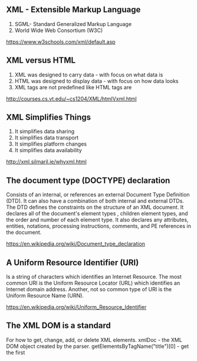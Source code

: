 ## XML - Extensible Markup Language
1)  SGML- Standard Generalized Markup Language
2)  World Wide Web Consortium (W3C)

https://www.w3schools.com/xml/default.asp

## XML versus HTML
1)	XML was designed to carry data - with focus on what data is
2)	HTML was designed to display data - with focus on how data looks
3)  XML tags are not predefined like HTML tags are

http://courses.cs.vt.edu/~cs1204/XML/htmlVxml.html

## XML Simplifies Things
1)	It simplifies data sharing
2)	It simplifies data transport
3)  It simplifies platform changes
4)	It simplifies data availability

http://xml.silmaril.ie/whyxml.html

## The document type (DOCTYPE) declaration
Consists of an internal, or references an external Document Type Definition (DTD). It can also have a combination of both internal and external DTDs. The DTD defines the constraints on the structure of an XML document. It declares all of the document's element types , children element types, and the order and number of each element type. It also declares any attributes, entities, notations, processing instructions, comments, and PE references in the document.

https://en.wikipedia.org/wiki/Document_type_declaration

## A Uniform Resource Identifier (URI) 
Is a string of characters which identifies an Internet Resource.
The most common URI is the Uniform Resource Locator (URL) which identifies an Internet domain address. Another, not so common type of URI is the Uniform Resource Name (URN).

https://en.wikipedia.org/wiki/Uniform_Resource_Identifier

## The XML DOM is a standard 
For how to get, change, add, or delete XML elements.
xmlDoc - the XML DOM object created by the parser.
getElementsByTagName("title")[0] - get the first <title> element
childNodes[0] - the first child of the <title> element (the text node)
nodeValue - the value of the node (the text itself)
  
https://www.w3schools.com/xml/dom_intro.asp

## UTF-8 is the default character encoding for XML documents. 
A character in UTF8 can be from 1 to 4 bytes long. UTF-8 can represent any character in the Unicode standard. UTF-8 is backwards compatible with ASCII. UTF-8 is the preferred encoding for e-mail and web pages

https://en.wikipedia.org/wiki/UTF-8

## Shift JIS (Shift Japanese Industrial Standards) 
Is a character encoding for the Japanese language

https://en.wikipedia.org/wiki/Shift_JIS
